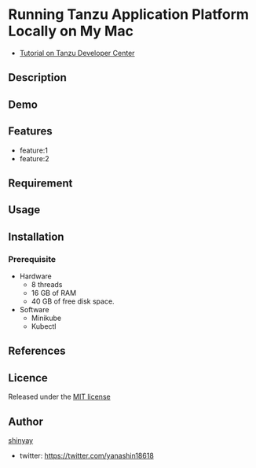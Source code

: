 # Running Tanzu Application Platform Locally on My Mac

- [Tutorial on Tanzu Developer Center](https://tanzu.vmware.com/developer/guides/tanzu-application-platform-local-devloper-install)

## Description

## Demo

## Features

- feature:1
- feature:2

## Requirement

## Usage

## Installation

### Prerequisite

- Hardware
  - 8 threads
  - 16 GB of RAM
  - 40 GB of free disk space.
- Software
  - Minikube
  - Kubectl

## References

## Licence

Released under the [MIT license](https://gist.githubusercontent.com/shinyay/56e54ee4c0e22db8211e05e70a63247e/raw/34c6fdd50d54aa8e23560c296424aeb61599aa71/LICENSE)

## Author

[shinyay](https://github.com/shinyay)
- twitter: https://twitter.com/yanashin18618
